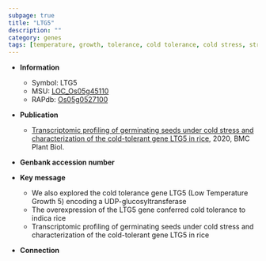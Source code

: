 ```yaml
---
subpage: true
title: "LTG5"
description: ""
category: genes
tags: [temperature, growth, tolerance, cold tolerance, cold stress, stress, cold]
---
```


* **Information**  
    + Symbol: LTG5  
    + MSU: [LOC_Os05g45110](http://rice.plantbiology.msu.edu/cgi-bin/ORF_infopage.cgi?orf=LOC_Os05g45110)  
    + RAPdb: [Os05g0527100](http://rapdb.dna.affrc.go.jp/viewer/gbrowse_details/irgsp1?name=Os05g0527100)  

* **Publication**  
    + [Transcriptomic profiling of germinating seeds under cold stress and characterization of the cold-tolerant gene LTG5 in rice](http://www.ncbi.nlm.nih.gov/pubmed?term=Transcriptomic+profiling+of+germinating+seeds+under+cold+stress+and+characterization+of+the+cold-tolerant+gene+LTG5+in+rice%5BTitle%5D), 2020, BMC Plant Biol.

* **Genbank accession number**  

* **Key message**  
    + We also explored the cold tolerance gene LTG5 (Low Temperature Growth 5) encoding a UDP-glucosyltransferase
    + The overexpression of the LTG5 gene conferred cold tolerance to indica rice
    + Transcriptomic profiling of germinating seeds under cold stress and characterization of the cold-tolerant gene LTG5 in rice

* **Connection**  



